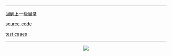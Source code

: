 ----------
[回到上一级目录](https://zhaochenyou.github.io/Way-to-Algorithm/Chapter-1/)

[source code](https://github.com/zhaochenyou/Way-to-Algorithm/blob/master/Chapter-1/src/InsertSort.hpp)

[test cases](https://github.com/zhaochenyou/Way-to-Algorithm/blob/master/Chapter-1/src/InsertSort.cpp)

----------
<p align="center"><img src="https://github.com/zhaochenyou/Way-to-Algorithm/raw/master/Chapter-1/res/InsertSort-1.png" /></p>
